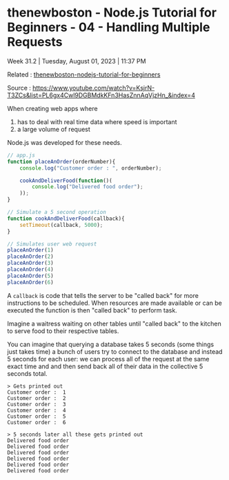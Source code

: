 # thenewboston - Node.js Tutorial for Beginners - 04 - Handling Multiple Requests

Week 31.2 | Tuesday, August 01, 2023 | 11:37 PM

Related : [thenewboston-nodejs-tutorial-for-beginners](thenewboston-nodejs-tutorial-for-beginners.md)

Source : https://www.youtube.com/watch?v=KsjrN-T3ZCs&list=PL6gx4Cwl9DGBMdkKFn3HasZnnAqVjzHn_&index=4

When creating web apps where 

1. has to deal with real time data where speed is important
2. a large volume of request

Node.js was developed for these needs.

```js
// app.js
function placeAnOrder(orderNumber){
    console.log("Customer order : ", orderNumber);

    cookAndDeliverFood(function()(
        console.log("Delivered food order");
    ));
}

// Simulate a 5 second operation
function cookAndDeliverFood(callback){
    setTimeout(callback, 5000);
}

// Simulates user web request
placeAnOrder(1)
placeAnOrder(2)
placeAnOrder(3)
placeAnOrder(4)
placeAnOrder(5)
placeAnOrder(6)
```

A `callback` is code that tells the server to be "called back" for more instructions to be 
scheduled. When resources are made available or can be executed the function is then 
"called back" to perform task.

Imagine a waitress waiting on other tables until "called back" to the kitchen to serve food to 
their respective tables.

You can imagine that querying a database takes 5 seconds (some things just takes time) a 
bunch of users try to connect to the database and instead 5 seconds for each user: we can 
process all of the request at the same exact time and and then send back all of their data in 
the collective 5 seconds total.

```cli
> Gets printed out
Customer order :  1
Customer order :  2
Customer order :  3
Customer order :  4
Customer order :  5
Customer order :  6

> 5 seconds later all these gets printed out
Delivered food order
Delivered food order
Delivered food order
Delivered food order
Delivered food order
Delivered food order
```
